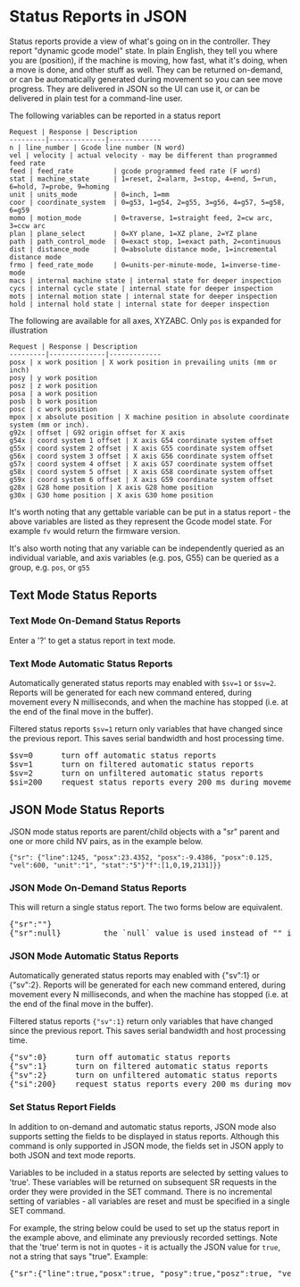 # Status Reports in JSON
Status reports provide a view of what's going on in the controller. They report "dynamic gcode model" state. In plain English, they tell you where you are (position), if the machine is moving, how fast, what it's doing, when a move is done, and other stuff as well. They can be returned on-demand, or can be automatically generated during movement so you can see move progress. They are delivered in JSON so the UI can use it, or can be delivered in plain test for a command-line user.  

The following variables can be reported in a status report

	Request | Response | Description
	---------|--------------|-------------
	n | line_number | Gcode line number (N word)
	vel | velocity | actual velocity - may be different than programmed feed rate 
	feed | feed_rate          | gcode programmed feed rate (F word) 
	stat | machine_state      | 1=reset, 2=alarm, 3=stop, 4=end, 5=run, 6=hold, 7=probe, 9=homing 
	unit | units_mode         | 0=inch, 1=mm
	coor | coordinate_system  | 0=g53, 1=g54, 2=g55, 3=g56, 4=g57, 5=g58, 6=g59
	momo | motion_mode        | 0=traverse, 1=straight feed, 2=cw arc, 3=ccw arc
	plan | plane_select       | 0=XY plane, 1=XZ plane, 2=YZ plane
	path | path_control_mode  | 0=exact stop, 1=exact path, 2=continuous
	dist | distance_mode      | 0=absolute distance mode, 1=incremental distance mode
	frmo | feed_rate_mode     | 0=units-per-minute-mode, 1=inverse-time-mode
	macs | internal machine state | internal state for deeper inspection
	cycs | internal cycle state | internal state for deeper inspection
	mots | internal motion state | internal state for deeper inspection
	hold | internal hold state | internal state for deeper inspection

The following are available for all axes, XYZABC. Only `pos` is expanded for illustration

	Request | Response | Description
	---------|--------------|-------------
	posx | x work position | X work position in prevailing units (mm or inch) 
	posy | y work position
	posz | z work position
	posa | a work position
	posb | b work position
	posc | c work position
	mpox | x absolute position | X machine position in absolute coordinate system (mm or inch).
	g92x | offset | G92 origin offset for X axis
	g54x | coord system 1 offset | X axis G54 coordinate system offset
	g55x | coord system 2 offset | X axis G55 coordinate system offset
	g56x | coord system 3 offset | X axis G56 coordinate system offset
	g57x | coord system 4 offset | X axis G57 coordinate system offset
	g58x | coord system 5 offset | X axis G58 coordinate system offset
	g59x | coord system 6 offset | X axis G59 coordinate system offset
	g28x | G28 home position | X axis G28 home position
	g30x | G30 home position | X axis G30 home position

It's worth noting that any gettable variable can be put in a status report - the above variables are listed as they represent the Gcode model state. For example `fv` would return the firmware version.

It's also worth noting that any variable can be independently queried as an individual variable, and axis variables (e.g. pos, G55) can be queried as a group, e.g. `pos`, or `g55`

## Text Mode Status Reports
### Text Mode On-Demand Status Reports
Enter a '?' to get a status report in text mode.

### Text Mode Automatic Status Reports
Automatically generated status reports may enabled with `$sv=1` or `$sv=2`. Reports will be generated for each new command entered, during movement every N milliseconds, and when the machine has stopped (i.e. at the end of the final move in the buffer).

Filtered status reports `$sv=1` return only variables that have changed since the previous report. This saves serial bandwidth and host processing time.
<pre>
$sv=0      turn off automatic status reports
$sv=1      turn on filtered automatic status reports
$sv=2      turn on unfiltered automatic status reports
$si=200    request status reports every 200 ms during movement
</pre> 

## JSON Mode Status Reports
JSON mode status reports are parent/child objects with a "sr" parent and one or more child NV pairs, as in the example below.<br> 

    {"sr": {"line":1245, "posx":23.4352, "posx":-9.4386, "posx":0.125, "vel":600, "unit":"1", "stat":"5"}"f":[1,0,19,2131]}}

### JSON Mode On-Demand Status Reports
This will return a single status report. The two forms below are equivalent.
<pre>
{"sr":""}
{"sr":null}         the `null` value is used instead of "" in this case. Either are accepted.
</pre> 

### JSON Mode Automatic Status Reports
Automatically generated status reports may enabled with {"sv":1} or {"sv":2}. Reports will be generated for each new command entered, during movement every N milliseconds, and when the machine has stopped (i.e. at the end of the final move in the buffer).

Filtered status reports `{"sv":1}` return only variables that have changed since the previous report. This saves serial bandwidth and host processing time.
<pre>
{"sv":0}      turn off automatic status reports
{"sv":1}      turn on filtered automatic status reports
{"sv":2}      turn on unfiltered automatic status reports
{"si":200}    request status reports every 200 ms during movement
</pre> 

### Set Status Report Fields
In addition to on-demand and automatic status reports, JSON mode also supports setting the fields to be displayed in status reports. Although this command is only supported in JSON mode, the fields set in JSON apply to both JSON and text mode reports.

Variables to be included in a status reports are selected by setting values to 'true'. These variables will be returned on subsequent SR requests in the order they were provided in the SET command. There is no incremental setting of variables - all variables are reset and must be specified in a single SET command. 

For example, the string below could be used to set up the status report in the example above, and eliminate any previously recorded settings. Note that the 'true' term is not in quotes - it is actually the JSON value for `true`, not a string that says "true". Example:
<pre>
{"sr":{"line":true,"posx":true, "posy":true,"posz":true, "vel":true, "unit":true, "stat":true}}
</pre> 
